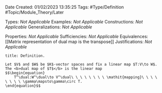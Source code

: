 <div class="topSpace"></div>

Date Created: 01/02/2023 13:35:25
Tags: #Type/Definition #Topic/Module_Theory/Later

Types: <i>Not Applicable</i>
Examples: <i>Not Applicable</i>
Constructions: <i>Not Applicable</i>
Generalizations: <i>Not Applicable</i>

Properties: <i>Not Applicable</i>
Sufficiencies: <i>Not Applicable</i>
Equivalences: [[Matrix representation of dual map is the transpose]]
Justifications: <i>Not Applicable</i>

``` ad-Definition
title: Definition.

Let $V$ and $W$ be $K$-vector spaces and fix a linear map $T:V\to W$. The <b>dual map of $T$</b> is the linear map
$$\begin{equation}
    T^\dual:W^\dual\to V^\dual\ \ \ \ \ \ \ \ \mathit{mapping}\ \ \ \ \ \ \ \ \gamma\mapsto\gamma\circ T.
\end{equation}$$

```

